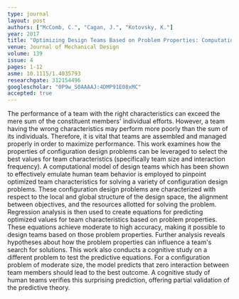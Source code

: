 ```yaml
---
type: journal
layout: post
authors: ["McComb, C.", "Cagan, J.", "Kotovsky, K."]
year: 2017
title: "Optimizing Design Teams Based on Problem Properties: Computational Team Simulations and an Applied Empirical Test"
venue: Journal of Mechanical Design
volume: 139
issue: 4
pages: 1-12
asme: 10.1115/1.4035793
researchgate: 312154496
googlescholar: "0P9w_S0AAAAJ:4DMP91E08xMC"
accepted: true
---
```

The performance of a team with the right characteristics can exceed the mere sum of the constituent members' individual efforts. However, a team having the wrong characteristics may perform more poorly than the sum of its individuals. Therefore, it is vital that teams are assembled and managed properly in order to maximize performance. This work examines how the properties of configuration design problems can be leveraged to select the best values for team characteristics (specifically team size and interaction frequency). A computational model of design teams which has been shown to effectively emulate human team behavior is employed to pinpoint optimized team characteristics for solving a variety of configuration design problems. These configuration design problems are characterized with respect to the local and global structure of the design space, the alignment between objectives, and the resources allotted for solving the problem. Regression analysis is then used to create equations for predicting optimized values for team characteristics based on problem properties. These equations achieve moderate to high accuracy, making it possible to design teams based on those problem properties. Further analysis reveals hypotheses about how the problem properties can influence a team's search for solutions. This work also conducts a cognitive study on a different problem to test the predictive equations. For a configuration problem of moderate size, the model predicts that zero interaction between team members should lead to the best outcome. A cognitive study of human teams verifies this surprising prediction, offering partial validation of the predictive theory.
